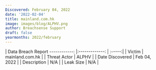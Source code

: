 ```yaml
---
Discovered: February 04, 2022
date: '2022-02-04'
title: mainland.com.hk
image: images/blog/ALPHV.png
author: Breachsense Support
draft: false
yearmonths: 2022/february
---
```



| Data Breach Report
------------:   |:-------------:    | :-----:|
| Victim    | mainland.com.hk      | 
| Threat Actor    | ALPHV      | 
| Date Discovered    | Feb 04, 2022      | 
| Description    | N/A      | 
| Leak Size    | N/A      | 

